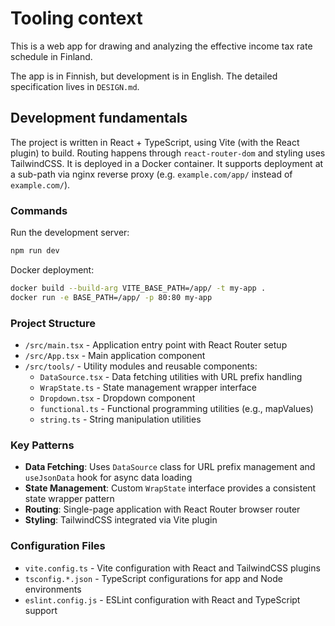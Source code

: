 # Tooling context

This is a web app for drawing and analyzing the effective income tax rate
schedule in Finland.

The app is in Finnish, but development is in English.
The detailed specification lives in `DESIGN.md`.

## Development fundamentals

The project is written in React + TypeScript,
using Vite (with the React plugin) to build.
Routing happens through `react-router-dom`
and styling uses TailwindCSS.
It is deployed in a Docker container.
It supports deployment at a sub-path via nginx reverse proxy
(e.g. `example.com/app/` instead of `example.com/`).

### Commands

Run the development server:
```bash
npm run dev
```

Docker deployment:
```bash
docker build --build-arg VITE_BASE_PATH=/app/ -t my-app .
docker run -e BASE_PATH=/app/ -p 80:80 my-app
```

### Project Structure
- `/src/main.tsx` - Application entry point with React Router setup
- `/src/App.tsx` - Main application component
- `/src/tools/` - Utility modules and reusable components:
  - `DataSource.tsx` - Data fetching utilities with URL prefix handling
  - `WrapState.ts` - State management wrapper interface
  - `Dropdown.tsx` - Dropdown component
  - `functional.ts` - Functional programming utilities (e.g., mapValues)
  - `string.ts` - String manipulation utilities

### Key Patterns
- **Data Fetching**: Uses `DataSource` class for URL prefix management and `useJsonData` hook for async data loading
- **State Management**: Custom `WrapState` interface provides a consistent state wrapper pattern
- **Routing**: Single-page application with React Router browser router
- **Styling**: TailwindCSS integrated via Vite plugin

### Configuration Files
- `vite.config.ts` - Vite configuration with React and TailwindCSS plugins
- `tsconfig.*.json` - TypeScript configurations for app and Node environments
- `eslint.config.js` - ESLint configuration with React and TypeScript support
